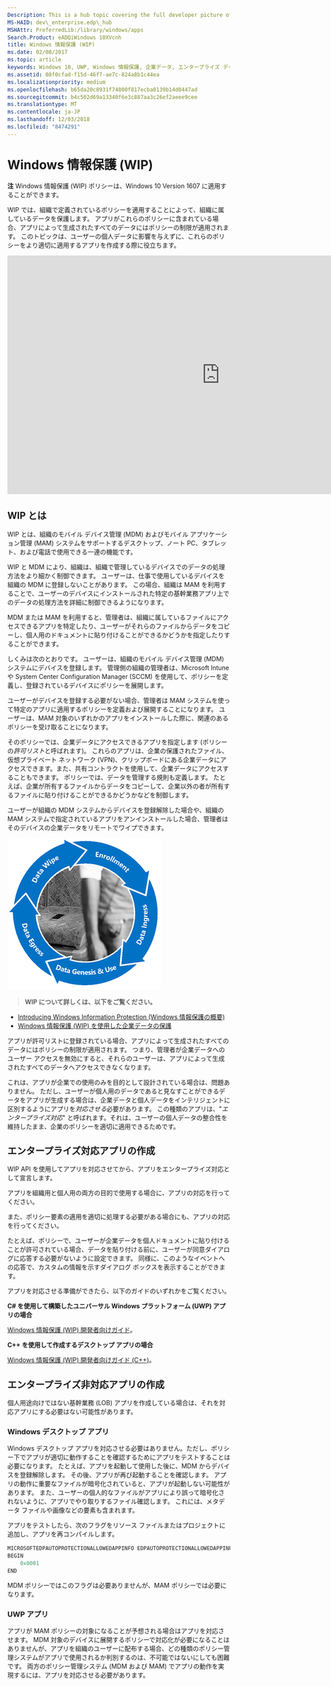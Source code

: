 ```yaml
---
Description: This is a hub topic covering the full developer picture of how Windows Information Protection (WIP) relates to files, buffers, clipboard, networking, background tasks, and data protection under lock.
MS-HAID: dev\_enterprise.edp\_hub
MSHAttr: PreferredLib:/library/windows/apps
Search.Product: eADQiWindows 10XVcnh
title: Windows 情報保護 (WIP)
ms.date: 02/08/2017
ms.topic: article
keywords: Windows 10, UWP, Windows 情報保護, 企業データ, エンタープライズ データ保護, EDP, 対応アプリ
ms.assetid: 08f0cfad-f15d-46f7-ae7c-824a8b1c44ea
ms.localizationpriority: medium
ms.openlocfilehash: b65da20c8931f74800f817ecba0139b14d0447ad
ms.sourcegitcommit: b4c502d69a13340f6e3c887aa3c26ef2aeee9cee
ms.translationtype: MT
ms.contentlocale: ja-JP
ms.lasthandoff: 12/03/2018
ms.locfileid: "8474291"
---
```

# <a name="windows-information-protection-wip"></a>Windows 情報保護 (WIP)

__注__ Windows 情報保護 (WIP) ポリシーは、Windows 10 Version 1607 に適用することができます。

WIP では、組織で定義されているポリシーを適用することによって、組織に属しているデータを保護します。 アプリがこれらのポリシーに含まれている場合、アプリによって生成されたすべてのデータにはポリシーの制限が適用されます。 このトピックは、ユーザーの個人データに影響を与えずに、これらのポリシーをより適切に適用するアプリを作成する際に役立ちます。
<iframe src="https://channel9.msdn.com/Blogs/Windows-Development-for-the-Enterprise/Securing-Enterprise-Data-with-Windows-Information-Protection/player" width="960" height="540" allowFullScreen frameBorder="0"></iframe>

## <a name="first-what-is-wip"></a>WIP とは

WIP とは、組織のモバイル デバイス管理 (MDM) およびモバイル アプリケーション管理 (MAM) システムをサポートするデスクトップ、ノート PC、タブレット、および電話で使用できる一連の機能です。

WIP と MDM により、組織は、組織で管理しているデバイスでのデータの処理方法をより細かく制御できます。 ユーザーは、仕事で使用しているデバイスを組織の MDM に登録しないことがあります。  この場合、組織は MAM を利用することで、ユーザーのデバイスにインストールされた特定の基幹業務アプリ上でのデータの処理方法を詳細に制御できるようになります。

MDM または MAM を利用すると、管理者は、組織に属しているファイルにアクセスできるアプリを特定したり、ユーザーがそれらのファイルからデータをコピーし、個人用のドキュメントに貼り付けることができるかどうかを指定したりすることができます。

しくみは次のとおりです。 ユーザーは、組織のモバイル デバイス管理 (MDM) システムにデバイスを登録します。 管理側の組織の管理者は、Microsoft Intune や System Center Configuration Manager (SCCM) を使用して、ポリシーを定義し、登録されているデバイスにポリシーを展開します。

ユーザーがデバイスを登録する必要がない場合、管理者は MAM システムを使って特定のアプリに適用するポリシーを定義および展開することになります。 ユーザーは、MAM 対象のいずれかのアプリをインストールした際に、関連のあるポリシーを受け取ることになります。

そのポリシーでは、企業データにアクセスできるアプリを指定します (ポリシーの*許可リスト*と呼ばれます)。 これらのアプリは、企業の保護されたファイル、仮想プライベート ネットワーク (VPN)、クリップボードにある企業データにアクセスできます。また、共有コントラクトを使用して、企業データにアクセスすることもできます。 ポリシーでは、データを管理する規則も定義します。 たとえば、企業が所有するファイルからデータをコピーして、企業以外の者が所有するファイルに貼り付けることができるかどうかなどを制御します。

ユーザーが組織の MDM システムからデバイスを登録解除した場合や、組織の MAM システムで指定されているアプリをアンインストールした場合、管理者はそのデバイスの企業データをリモートでワイプできます。

![WIP のライフサイクル](images/wip-lifecycle.png)

> **WIP について詳しくは、以下をご覧ください。** <br>
* [Introducing Windows Information Protection (Windows 情報保護の概要)](https://blogs.technet.microsoft.com/windowsitpro/2016/06/29/introducing-windows-information-protection/)
* [Windows 情報保護 (WIP) を使用した企業データの保護](https://technet.microsoft.com/library/dn985838(v=vs.85).aspx)

アプリが許可リストに登録されている場合、アプリによって生成されたすべてのデータにはポリシーの制限が適用されます。 つまり、管理者が企業データへのユーザー アクセスを無効にすると、それらのユーザーは、アプリによって生成されたすべてのデータへアクセスできなくなります。

これは、アプリが企業での使用のみを目的として設計されている場合は、問題ありません。 ただし、ユーザーが個人用のデータであると見なすことができるデータをアプリが生成する場合は、企業データと個人データをインテリジェントに区別するようにアプリを*対応させる*必要があります。 この種類のアプリは、"*エンタープライズ対応*" と呼ばれます。それは、ユーザーの個人データの整合性を維持したまま、企業のポリシーを適切に適用できるためです。

## <a name="create-an-enterprise-enlightened-app"></a>エンタープライズ対応アプリの作成

WIP API を使用してアプリを対応させてから、アプリをエンタープライズ対応として宣言します。

アプリを組織用と個人用の両方の目的で使用する場合に、アプリの対応を行ってください。

また、ポリシー要素の適用を適切に処理する必要がある場合にも、アプリの対応を行ってください。

たとえば、ポリシーで、ユーザーが企業データを個人ドキュメントに貼り付けることが許可されている場合、データを貼り付ける前に、ユーザーが同意ダイアログに応答する必要がないように設定できます。 同様に、このようなイベントへの応答で、カスタムの情報を示すダイアログ ボックスを表示することができます。

アプリを対応させる準備ができたら、以下のガイドのいずれかをご覧ください。

**C# を使用して構築したユニバーサル Windows プラットフォーム (UWP) アプリの場合**

[Windows 情報保護 (WIP) 開発者向けガイド](wip-dev-guide.md)。

**C++ を使用して作成するデスクトップ アプリの場合**

[Windows 情報保護 (WIP) 開発者向けガイド (C++)](http://go.microsoft.com/fwlink/?LinkId=822192)。


## <a name="create-non-enlightened-enterprise-app"></a>エンタープライズ非対応アプリの作成

個人用途向けではない基幹業務 (LOB) アプリを作成している場合は、それを対応アプリにする必要はない可能性があります。

### <a name="windows-desktop-apps"></a>Windows デスクトップ アプリ
Windows デスクトップ アプリを対応させる必要はありません。ただし、ポリシー下でアプリが適切に動作することを確認するためにアプリをテストすることは必要になります。 たとえば、アプリを起動して使用した後に、MDM からデバイスを登録解除します。 その後、アプリが再び起動することを確認します。 アプリの動作に重要なファイルが暗号化されていると、アプリが起動しない可能性があります。 また、ユーザーの個人的なファイルがアプリにより誤って暗号化されないように、アプリでやり取りするファイル確認します。 これには、メタデータ ファイルや画像などの要素も含まれます。

アプリをテストしたら、次のフラグをリソース ファイルまたはプロジェクトに追加し、アプリを再コンパイルします。

```cpp
MICROSOFTEDPAUTOPROTECTIONALLOWEDAPPINFO EDPAUTOPROTECTIONALLOWEDAPPINFOID
BEGIN
    0x0001
END
```
MDM ポリシーではこのフラグは必要ありませんが、MAM ポリシーでは必要になります。

### <a name="uwp-apps"></a>UWP アプリ

アプリが MAM ポリシーの対象になることが予想される場合はアプリを対応させます。 MDM 対象のデバイスに展開するポリシーで対応化が必要になることはありませんが、アプリを組織のユーザーに配布する場合、どの種類のポリシー管理システムがアプリで使用されるか判別するのは、不可能ではないにしても困難です。 両方のポリシー管理システム (MDM および MAM) でアプリの動作を実現するには、アプリを対応させる必要があります。






 
